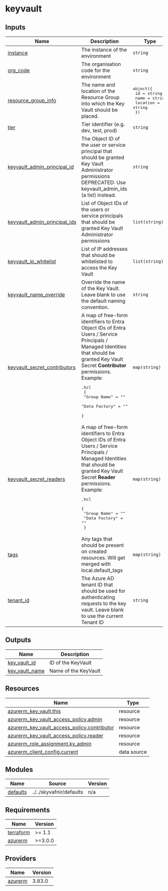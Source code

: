 # keyvault

<!-- TERRAFORM_DOCS_BLOCK -->

## Inputs

| Name                                                                                                                  | Description                                                                                                                                                                                                                                                                                                                                                   | Type                                                                                                   | Default                              | Required |
| --------------------------------------------------------------------------------------------------------------------- | ------------------------------------------------------------------------------------------------------------------------------------------------------------------------------------------------------------------------------------------------------------------------------------------------------------------------------------------------------------- | ------------------------------------------------------------------------------------------------------ | ------------------------------------ | :------: |
| <a name="input_instance"></a> [instance](#input_instance)                                                             | The instance of the environment                                                                                                                                                                                                                                                                                                                               | `string`                                                                                               | n/a                                  |   yes    |
| <a name="input_org_code"></a> [org_code](#input_org_code)                                                             | The organisation code for the environment                                                                                                                                                                                                                                                                                                                     | `string`                                                                                               | n/a                                  |   yes    |
| <a name="input_resource_group_info"></a> [resource_group_info](#input_resource_group_info)                            | The name and location of the Resource Group into which the Key Vault should be placed.                                                                                                                                                                                                                                                                        | <pre>object({<br>    id       = string<br>    name     = string<br>    location = string<br>  })</pre> | n/a                                  |   yes    |
| <a name="input_tier"></a> [tier](#input_tier)                                                                         | Tier identifier (e.g. dev, test, prod)                                                                                                                                                                                                                                                                                                                        | `string`                                                                                               | n/a                                  |   yes    |
| <a name="input_keyvault_admin_principal_id"></a> [keyvault_admin_principal_id](#input_keyvault_admin_principal_id)    | The Object ID of the user or service principal that should be granted Key Vault Administrator permissions<br>  DEPRECATED: Use keyvault_admin_ids (a list) instead.                                                                                                                                                                                           | `string`                                                                                               | `null`                               |    no    |
| <a name="input_keyvault_admin_principal_ids"></a> [keyvault_admin_principal_ids](#input_keyvault_admin_principal_ids) | List of Object IDs of the users or service principals that should be granted Key Vault Administrator permissions                                                                                                                                                                                                                                              | `list(string)`                                                                                         | `[]`                                 |    no    |
| <a name="input_keyvault_ip_whitelist"></a> [keyvault_ip_whitelist](#input_keyvault_ip_whitelist)                      | List of IP addresses that should be whitelisted to access the Key Vault                                                                                                                                                                                                                                                                                       | `list(string)`                                                                                         | <pre>\[<br>  "0.0.0.0/0"<br>\]</pre> |    no    |
| <a name="input_keyvault_name_override"></a> [keyvault_name_override](#input_keyvault_name_override)                   | Override the name of the Key Vault. Leave blank to use the default naming convention.                                                                                                                                                                                                                                                                         | `string`                                                                                               | `null`                               |    no    |
| <a name="input_keyvault_secret_contributors"></a> [keyvault_secret_contributors](#input_keyvault_secret_contributors) | A map of free-form identifiers to Entra Object IDs of Entra Users / Service Principals / Managed Identities that should be granted Key Vault Secret **Contributor** permissions.<br>  Example:<pre>.hcl<br>    {<br>        "Group Name"   = "<user-entra-object-id>"<br>        "Data Factory" = "<data-factory-service-principal-object-id>"<br>    }</pre> | `map(string)`                                                                                          | `{}`                                 |    no    |
| <a name="input_keyvault_secret_readers"></a> [keyvault_secret_readers](#input_keyvault_secret_readers)                | A map of free-form identifiers to Entra Object IDs of Entra Users / Service Principals / Managed Identities that should be granted Key Vault Secret **Reader** permissions.<br>  Example:<pre>.hcl<br>    {<br>        "Group Name"   = "<user-entra-object-id>"<br>        "Data Factory" = "<data-factory-service-principal-object-id>"<br>    }</pre>      | `map(string)`                                                                                          | `{}`                                 |    no    |
| <a name="input_tags"></a> [tags](#input_tags)                                                                         | Any tags that should be present on created resources. Will get merged with local.default_tags                                                                                                                                                                                                                                                                 | `map(string)`                                                                                          | `{}`                                 |    no    |
| <a name="input_tenant_id"></a> [tenant_id](#input_tenant_id)                                                          | The Azure AD tenant ID that should be used for authenticating requests to the key vault. Leave blank to use the current Tenant ID                                                                                                                                                                                                                             | `string`                                                                                               | `""`                                 |    no    |

## Outputs

| Name                                                                          | Description          |
| ----------------------------------------------------------------------------- | -------------------- |
| <a name="output_key_vault_id"></a> [key_vault_id](#output_key_vault_id)       | ID of the KeyVault   |
| <a name="output_key_vault_name"></a> [key_vault_name](#output_key_vault_name) | Name of the KeyVault |

## Resources

| Name                                                                                                                                                   | Type        |
| ------------------------------------------------------------------------------------------------------------------------------------------------------ | ----------- |
| [azurerm_key_vault.this](https://registry.terraform.io/providers/hashicorp/azurerm/latest/docs/resources/key_vault)                                    | resource    |
| [azurerm_key_vault_access_policy.admin](https://registry.terraform.io/providers/hashicorp/azurerm/latest/docs/resources/key_vault_access_policy)       | resource    |
| [azurerm_key_vault_access_policy.contributor](https://registry.terraform.io/providers/hashicorp/azurerm/latest/docs/resources/key_vault_access_policy) | resource    |
| [azurerm_key_vault_access_policy.reader](https://registry.terraform.io/providers/hashicorp/azurerm/latest/docs/resources/key_vault_access_policy)      | resource    |
| [azurerm_role_assignment.kv_admin](https://registry.terraform.io/providers/hashicorp/azurerm/latest/docs/resources/role_assignment)                    | resource    |
| [azurerm_client_config.current](https://registry.terraform.io/providers/hashicorp/azurerm/latest/docs/data-sources/client_config)                      | data source |

## Modules

| Name                                                        | Source                   | Version |
| ----------------------------------------------------------- | ------------------------ | ------- |
| <a name="module_defaults"></a> [defaults](#module_defaults) | ../../skyvafnir/defaults | n/a     |

## Requirements

| Name                                                                     | Version |
| ------------------------------------------------------------------------ | ------- |
| <a name="requirement_terraform"></a> [terraform](#requirement_terraform) | >= 1.1  |
| <a name="requirement_azurerm"></a> [azurerm](#requirement_azurerm)       | >=3.0.0 |

## Providers

| Name                                                         | Version |
| ------------------------------------------------------------ | ------- |
| <a name="provider_azurerm"></a> [azurerm](#provider_azurerm) | 3.83.0  |

<!-- /TERRAFORM_DOCS_BLOCK -->
